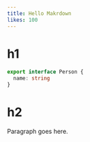 ```yaml
---
title: Hello Makrdown
likes: 100
---
```


# h1 

```ts
export interface Person {
  name: string
}
```

# h2

Paragraph goes here.